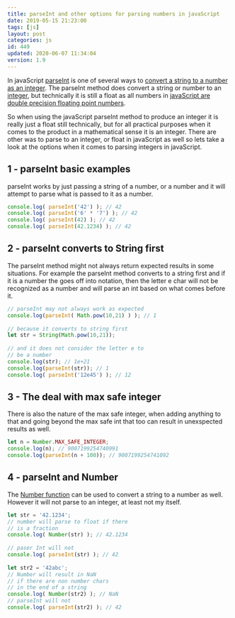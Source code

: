 ```yaml
---
title: parseInt and other options for parsing numbers in javaScript
date: 2019-05-15 21:23:00
tags: [js]
layout: post
categories: js
id: 449
updated: 2020-06-07 11:34:04
version: 1.9
---
```


In javaScript [parseInt](https://developer.mozilla.org/en-US/docs/Web/JavaScript/Reference/Global_Objects/parseInt) is one of several ways to [convert a string to a number as an integer](https://www.geeksforgeeks.org/javascript-parseint-with-examples/). The parseInt method does convert a string or number to an [integer](https://en.wikipedia.org/wiki/Integer), but technically it is still a float as all numbers in [javaScript are double precision floating point numbers](https://en.wikipedia.org/wiki/IEEE_754). 

So when using the javaScript parseInt method to produce an integer it is really just a float still technically, but for all practical purposes when it comes to the product in a mathematical sense it is an integer. There are other was to parse to an integer, or float in javaScript as well so lets take a look at the options when it comes to parsing integers in javaScript.

<!-- more -->

## 1 - parseInt basic examples

parseInt works by just passing a string of a number, or a number and it will attempt to parse what is passed to it as a number.

```js
console.log( parseInt('42') ); // 42
console.log( parseInt('6' * '7') ); // 42
console.log( parseInt(42) ); // 42
console.log( parseInt(42.1234) ); // 42
```

## 2 - parseInt converts to String first

The parseInt method might not always return expected results in some situations. For example the parseInt method converts to a string first and if it is a number the goes off into notation, then the letter e char will not be recognized as a number and will parse an int based on what comes before it.

```js
// parseInt may not always work as expected
console.log(parseInt( Math.pow(10,21) ) ); // 1
 
// because it converts to string first
let str = String(Math.pow(10,21));
 
// and it does not consider the letter e to 
// be a number
console.log(str); // 1e+21
console.log(parseInt(str)); // 1
console.log( parseInt('12e45') ); // 12
```

## 3 - The deal with max safe integer

There is also the nature of the max safe integer, when adding anything to that and going beyond the max safe int that too can result in unexspected results as well.

```js
let n = Number.MAX_SAFE_INTEGER;
console.log(n); // 9007199254740991
console.log(parseInt(n + 100)); // 9007199254741092
```

## 4 - parseInt and Number

The [Number function](https://developer.mozilla.org/en-US/docs/Web/JavaScript/Reference/Global_Objects/Number) can be used to convert a string to a number as well. However it will not parse to an integer, at least not my itself.

```js
let str = '42.1234';
// number will parse to float if there
// is a fraction
console.log( Number(str) ); // 42.1234
 
// paser Int will not
console.log( parseInt(str) ); // 42
 
let str2 = '42abc';
// Number will result in NaN
// if there are non number chars
// in the end of a string
console.log( Number(str2) ); // NaN
// parseInt will not
console.log( parseInt(str2) ); // 42
```